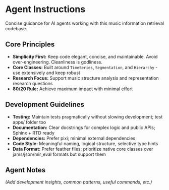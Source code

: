 # Agent Instructions

Concise guidance for AI agents working with this music information retrieval codebase.

## Core Principles

- **Simplicity First:** Keep code elegant, concise, and maintainable. Avoid over-engineering. Cleanliness is godliness.
- **Core Classes:** Built around `TimeSeries`, `Segmentation`, and `Hierarchy` - use extensively and keep robust
- **Research Focus:** Support music structure analysis and representation research questions
- **80/20 Rule:** Achieve maximum impact with minimal effort

## Development Guidelines

- **Testing:** Maintain tests pragmatically without slowing development; test apps/ folder too
- **Documentation:** Clear docstrings for complex logic and public APIs; Sphinx + RTD ready
- **Dependencies:** Prefer pixi; minimal external dependencies
- **Code Style:** Meaningful naming, logical structure, selective type hints
- **Data Format:** Prefer feather files; prioritize native core classes over jams/json/mir_eval formats but support them

## Agent Notes

*(Add development insights, common patterns, useful commands, etc.)*
